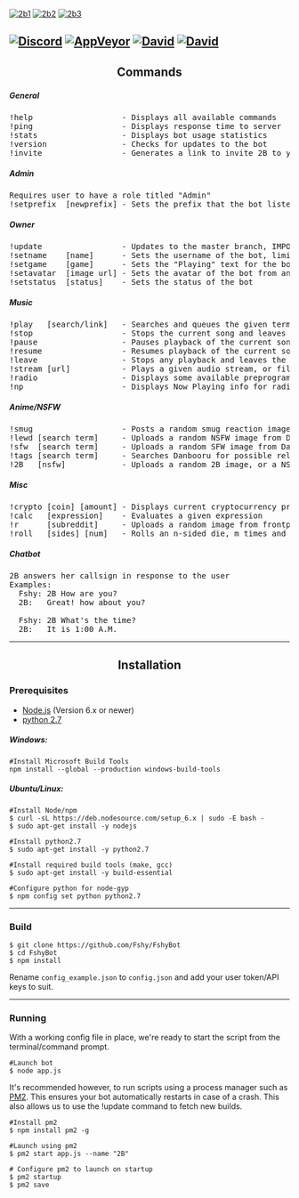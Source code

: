 [![2b1](http://i.imgur.com/hftWBMJ.jpg)](http://arc.moe)
[![2b2](http://i.imgur.com/W87etD2.jpg)](https://discordapp.com/oauth2/authorize?permissions=8&scope=bot&client_id=291311819354800150)
[![2b3](http://i.imgur.com/1WetvDx.jpg)](#installation)

[![Discord](https://discordapp.com/api/guilds/290982567564279809/embed.png)](http://discord.arc.moe/)
[![AppVeyor](https://img.shields.io/appveyor/ci/Fshy/FshyBot.svg?style=flat-square)](https://ci.appveyor.com/project/Fshy/fshybot)
[![David](https://img.shields.io/david/Fshy/FshyBot.svg?style=flat-square)](https://david-dm.org/Fshy/FshyBot)
[![David](https://img.shields.io/david/dev/Fshy/FshyBot.svg?style=flat-square)](https://david-dm.org/Fshy/FshyBot?type=dev)
---
<h2><p align="center">Commands</p></h2>

<h5>General</h5>
<pre>
!help                   - Displays all available commands
!ping                   - Displays response time to server
!stats                  - Displays bot usage statistics
!version                - Checks for updates to the bot
!invite                 - Generates a link to invite 2B to your server
</pre>

<h5>Admin</h5>
<pre>
Requires user to have a role titled "Admin"
!setprefix  [newprefix] - Sets the prefix that the bot listens to
</pre>

<h5>Owner</h5>
<pre>
!update                 - Updates to the master branch, IMPORTANT: Linux Only / Requires PM2
!setname    [name]      - Sets the username of the bot, limited to 2 requests/hr
!setgame    [game]      - Sets the "Playing" text for the bot, leave blank to clear
!setavatar  [image url] - Sets the avatar of the bot from an image url
!setstatus  [status]    - Sets the status of the bot
</pre>


<h5>Music</h5>

<pre>
!play   [search/link]   - Searches and queues the given term link for playback
!stop                   - Stops the current song and leaves the channel
!pause                  - Pauses playback of the current song
!resume                 - Resumes playback of the current song
!leave                  - Stops any playback and leaves the channel
!stream [url]           - Plays a given audio stream, or file from direct URL
!radio                  - Displays some available preprogrammed radio streams
!np                     - Displays Now Playing info for radio streams
</pre>

<h5>Anime/NSFW</h5>

<pre>
!smug                   - Posts a random smug reaction image
!lewd [search term]     - Uploads a random NSFW image from Danbooru, of the given search term
!sfw  [search term]     - Uploads a random SFW image from Danbooru, of the given search term
!tags [search term]     - Searches Danbooru for possible related search tags
!2B   [nsfw]            - Uploads a random 2B image, or a NSFW version if supplied as a parameter
</pre>

<h5>Misc</h5>

<pre>
!crypto [coin] [amount] - Displays current cryptocurrency price or calculated value (optional)
!calc   [expression]    - Evaluates a given expression
!r      [subreddit]     - Uploads a random image from frontpage of a given subreddit
!roll   [sides] [num]   - Rolls an n-sided die, m times and displays the result
</pre>

<h5>Chatbot</h5>

<pre>
2B answers her callsign in response to the user
Examples:
  Fshy: 2B How are you?
  2B:   Great! how about you?

  Fshy: 2B What's the time?
  2B:   It is 1:00 A.M.
</pre>

<hr>
<h2><p align="center">Installation</p></h2>
<h3>Prerequisites</h3>

* [Node.js](https://nodejs.org/en/download/) (Version 6.x or newer)
* [python 2.7](https://www.python.org/download/releases/2.7/)

<h5>Windows:</h5>

```shell
#Install Microsoft Build Tools
npm install --global --production windows-build-tools
```

<h5>Ubuntu/Linux:</h5>

```shell
#Install Node/npm
$ curl -sL https://deb.nodesource.com/setup_6.x | sudo -E bash -
$ sudo apt-get install -y nodejs

#Install python2.7
$ sudo apt-get install -y python2.7

#Install required build tools (make, gcc)
$ sudo apt-get install -y build-essential

#Configure python for node-gyp
$ npm config set python python2.7
```

<hr>

<h3>Build</h3>

```shell
$ git clone https://github.com/Fshy/FshyBot
$ cd FshyBot
$ npm install
```

Rename `config_example.json` to `config.json` and add your user token/API keys to suit.

<hr>

<h3>Running</h3>

With a working config file in place, we're ready to start the script from the terminal/command prompt.

```shell
#Launch bot
$ node app.js
```

It's recommended however, to run scripts using a process manager such as [PM2](https://github.com/Unitech/pm2). This ensures your bot automatically restarts in case of a crash. This also allows us to use the !update command to fetch new builds.

```shell
#Install pm2
$ npm install pm2 -g

#Launch using pm2
$ pm2 start app.js --name "2B"

# Configure pm2 to launch on startup
$ pm2 startup
$ pm2 save
```
